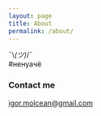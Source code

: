 ```yaml
---
layout: page
title: About
permalink: /about/
---
```


¯\\_(ツ)_/¯  
#ненуачё

### Contact me

[igor.molcean@gmail.com](mailto:igor.molcean@gmail.com)
